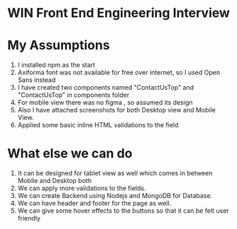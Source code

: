 # WIN Front End Engineering Interview



# My Assumptions

1. I installed npm as the start
2. Axiforma font was not available for free over internet, so I used Open Sans instead
3. I have created two components named "ContactUsTop" and "ContactUsTop" in components folder
4. For mobile view there was no figma , so assumed its design
5. Also I have attached screenshots for both Desktop view and Mobile View. 
6. Applied some basic inline HTML validations to the field




# What else we can do

1. It can be designed for tablet view as well which comes in between Mobile and Desktop both
2. We can apply more validations to the fields.
3. We can create Backend using Nodejs and MongoDB for Database.
4. We can have header and footer for the page as well.
5. We can give some hover effects to the buttons so that it can be felt user friendly